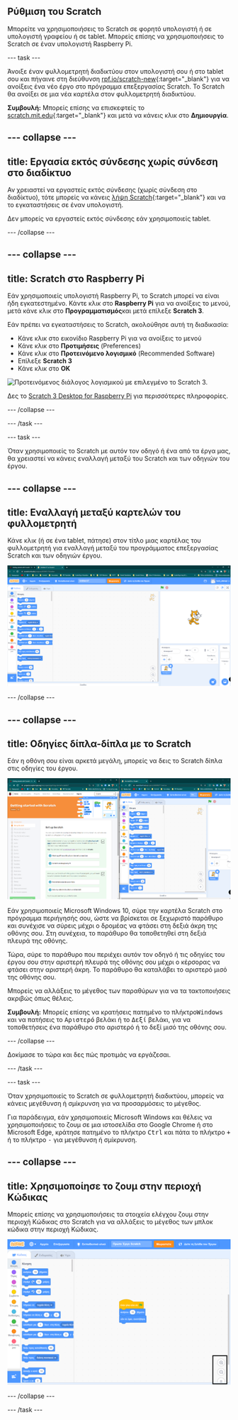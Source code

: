 ## Ρύθμιση του Scratch
Μπορείτε να χρησιμοποιήσεις το Scratch σε φορητό υπολογιστή ή σε υπολογιστή γραφείου ή σε tablet. Μπορείς επίσης να χρησιμοποιήσεις το Scratch σε έναν υπολογιστή Raspberry Pi.

--- task ---

Άνοιξε έναν φυλλομετρητή διαδικτύου στον υπολογιστή σου ή στο tablet σου και πήγαινε στη διεύθυνση [rpf.io/scratch-new](https://rpf.io/scratch-new){:target="_blank"} για να ανοίξεις ένα νέο έργο στο πρόγραμμα επεξεργασίας Scratch. Το Scratch θα ανοίξει σε μια νέα καρτέλα στον φυλλομετρητή διαδικτύου.

**Συμβουλή:** Μπορείς επίσης να επισκεφτείς το [scratch.mit.edu](https://scratch.mit.edu/){:target="_blank"} και μετά να κάνεις κλικ στο **Δημιουργία**.

--- collapse ---
---
title: Εργασία εκτός σύνδεσης χωρίς σύνδεση στο διαδίκτυο
---

Αν χρειαστεί να εργαστείς εκτός σύνδεσης (χωρίς σύνδεση στο διαδίκτυο), τότε μπορείς να κάνεις [λήψη Scratch](https://scratch.mit.edu/download){:target="_blank"} και να το εγκαταστήσεις σε έναν υπολογιστή.

Δεν μπορείς να εργαστείς εκτός σύνδεσης εάν χρησιμοποιείς tablet.

--- /collapse ---

--- collapse ---
---
title: Scratch στο Raspberry Pi
---

Εάν χρησιμοποιείς υπολογιστή Raspberry Pi, το Scratch μπορεί να είναι ήδη εγκατεστημένο. Κάντε κλικ στο **Raspberry Pi** για να ανοίξεις το μενού, μετά κάνε κλικ στο **Προγραμματισμός**και μετά επίλεξε **Scratch 3**.

Εάν πρέπει να εγκαταστήσεις το Scratch, ακολούθησε αυτή τη διαδικασία:
+ Κάνε κλικ στο εικονίδιο Raspberry Pi για να ανοίξεις το μενού
+ Κάνε κλικ στο **Προτιμήσεις** (Preferences)
+ Κάνε κλικ στο **Προτεινόμενο λογισμικό** (Recommended Software)
+ Επίλεξε **Scratch 3**
+ Κάνε κλικ στο **OK**

![Προτεινόμενος διάλογος λογισμικού με επιλεγμένο το Scratch 3.](images/recommended-software-scratch-3.png)

Δες το [Scratch 3 Desktop for Raspberry Pi](https://www.raspberrypi.org/blog/scratch-3-desktop-for-raspbian-on-raspberry-pi/) για περισσότερες πληροφορίες.

--- /collapse ---

--- /task ---

--- task ---

Όταν χρησιμοποιείς το Scratch με αυτόν τον οδηγό ή ένα από τα έργα μας, θα χρειαστεί να κάνεις εναλλαγή μεταξύ του Scratch και των οδηγιών του έργου.

--- collapse ---
---
title: Εναλλαγή μεταξύ καρτελών του φυλλομετρητή
---

Κάνε κλικ (ή σε ένα tablet, πάτησε) στον τίτλο μιας καρτέλας του φυλλομετρητή για εναλλαγή μεταξύ του προγράμματος επεξεργασίας Scratch και των οδηγιών έργου.

![Ένας φυλλομετρητής με δύο καρτέλες.](images/two-tabs.png)

--- /collapse ---

--- collapse ---
---
title: Οδηγίες δίπλα-δίπλα με το Scratch
---

Εάν η οθόνη σου είναι αρκετά μεγάλη, μπορείς να δεις το Scratch δίπλα στις οδηγίες του έργου.

![Οδηγίες δίπλα-δίπλα με το Scratch.](images/side-by-side.png)

Εάν χρησιμοποιείς Microsoft Windows 10, σύρε την καρτέλα Scratch στο πρόγραμμα περιήγησής σου, ώστε να βρίσκεται σε ξεχωριστό παράθυρο και συνέχισε να σύρεις μέχρι ο δρομέας να φτάσει στη δεξιά άκρη της οθόνης σου. Στη συνέχεια, το παράθυρο θα τοποθετηθεί στη δεξιά πλευρά της οθόνης.

Τώρα, σύρε το παράθυρο που περιέχει αυτόν τον οδηγό ή τις οδηγίες του έργου σου στην αριστερή πλευρά της οθόνης σου μέχρι ο κέρσορας να φτάσει στην αριστερή άκρη. Το παράθυρο θα καταλάβει το αριστερό μισό της οθόνης σου.

Μπορείς να αλλάξεις το μέγεθος των παραθύρων για να τα τακτοποιήσεις ακριβώς όπως θέλεις.

**Συμβουλή:** Μπορείς επίσης να κρατήσεις πατημένο το πλήκτρο<kbd>Windows</kbd> και να πατήσεις το <kbd>Αριστερό</kbd> βελάκι ή το <kbd>Δεξί</kbd> βελάκι, για να τοποθετήσεις ένα παράθυρο στο αριστερό ή το δεξί μισό της οθόνης σου.

--- /collapse ---

Δοκίμασε το τώρα και δες πώς προτιμάς να εργάζεσαι.

--- /task ---

--- task ---

Όταν χρησιμοποιείς το Scratch σε φυλλομετρητή διαδικτύου, μπορείς να κάνεις μεγέθυνση ή σμίκρυνση για να προσαρμόσεις το μέγεθος.

Για παράδειγμα, εάν χρησιμοποιείς Microsoft Windows και θέλεις να χρησιμοποιήσεις το ζουμ σε μια ιστοσελίδα στο Google Chrome ή στο Microsoft Edge, κράτησε πατημένο το πλήκτρο <kbd>Ctrl</kbd> και πάτα το πλήκτρο <kbd>+</kbd> ή το πλήκτρο <kbd>-</kbd> για μεγέθυνση ή σμίκρυνση.

--- collapse ---
---
title: Χρησιμοποίησε το ζουμ στην περιοχή Κώδικας
---

Μπορείς επίσης να χρησιμοποιήσεις τα στοιχεία ελέγχου ζουμ στην περιοχή Κώδικας στο Scratch για να αλλάξεις το μέγεθος των μπλοκ κώδικα στην περιοχή Κώδικας.

![Τα ζουμ ελέγχου στην περιοχή Κώδικας.](images/zoom-code-area.png)

--- /collapse ---

--- /task ---

